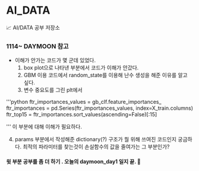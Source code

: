 # AI_DATA
📈 AI/DATA 공부 저장소


### 1114~ DAYMOON 참고
* 이해가 안가는 코드가 몇 군데 있었다. 
  1. box plot으로 나타낸 부분에서 코드가 이해가 안갔다. 
  2. GBM 이용 코드에서 random_state를 이용해 난수 생성을 해준 이유를 알고 싶다.
  3. 변수 중요도를 그린 plt에서 

'''python
ftr_importances_values = gb_clf.feature_importances_
ftr_importances = pd.Series(ftr_importances_values, index=X_train.columns)
ftr_top15 = ftr_importances.sort_values(ascending=False)[:15]

'''
  이 부분에 대해 이해가 필요하다. 

  4. params 부분에서 작성해준 dictionary(?) 구조가 뭘 위해 쓰여진 코드인지 궁금하다.
  최적의 파라미터를 찾는것이 손실함수의 값을 줄여가는 그 부분인가?

#### 윗 부분 공부를 좀 더 하기 . 오늘의 daymoon_day1 일지 끝. 🤔
